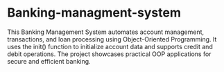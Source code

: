 # Banking-managment-system
This Banking Management System automates account management, transactions, and loan processing using Object-Oriented Programming. It uses the init() function to initialize account data and supports credit and debit operations. The project showcases practical OOP applications for secure and efficient banking.
